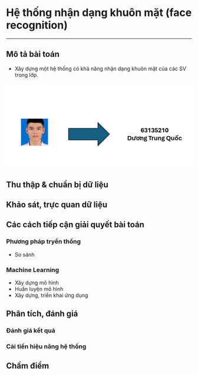 # Hệ thống nhận dạng khuôn mặt (face recognition)

---

## Mô tả bài toán
- Xây dựng một hệ thống có khả năng nhận dạng khuôn mặt của các SV trong lớp.

<img src="figs/example.PNG">

## Thu thập & chuẩn bị dữ liệu

## Khảo sát, trực quan dữ liệu

## Các cách tiếp cận giải quyết bài toán

### Phương pháp tryền thống
- So sánh
### Machine Learning
- Xây dựng mô hình
- Huấn luyện mô hình
- Xây dựng, triển khai ứng dụng

## Phân tích, đánh giá
### Đánh giá kết quả
### Cải tiến hiệu năng hệ thống

## Chấm điểm

